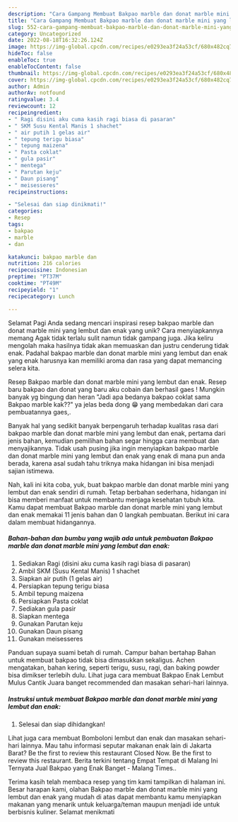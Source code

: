 ```yaml
---
description: "Cara Gampang Membuat Bakpao marble dan donat marble mini yang lembut dan enak yang Lezat Sekali"
title: "Cara Gampang Membuat Bakpao marble dan donat marble mini yang lembut dan enak yang Lezat Sekali"
slug: 552-cara-gampang-membuat-bakpao-marble-dan-donat-marble-mini-yang-lembut-dan-enak-yang-lezat-sekali
category: Uncategorized
date: 2022-08-18T16:32:26.124Z
image: https://img-global.cpcdn.com/recipes/e0293ea3f24a53cf/680x482cq70/bakpao-marble-dan-donat-marble-mini-yang-lembut-dan-enak-foto-resep-utama.jpg
hideToc: false
enableToc: true
enableTocContent: false
thumbnail: https://img-global.cpcdn.com/recipes/e0293ea3f24a53cf/680x482cq70/bakpao-marble-dan-donat-marble-mini-yang-lembut-dan-enak-foto-resep-utama.jpg
cover: https://img-global.cpcdn.com/recipes/e0293ea3f24a53cf/680x482cq70/bakpao-marble-dan-donat-marble-mini-yang-lembut-dan-enak-foto-resep-utama.jpg
author: Admin
authorAv: notfound
ratingvalue: 3.4
reviewcount: 12
recipeingredient:
- " Ragi disini aku cuma kasih ragi biasa di pasaran"
- " SKM Susu Kental Manis 1 shachet"
- " air putih 1 gelas air"
- " tepung terigu biasa"
- " tepung maizena"
- " Pasta coklat"
- " gula pasir"
- " mentega"
- " Parutan keju"
- " Daun pisang"
- " meisesseres"
recipeinstructions:

- "Selesai dan siap dinikmati!"
categories:
- Resep
tags:
- bakpao
- marble
- dan

katakunci: bakpao marble dan 
nutrition: 216 calories
recipecuisine: Indonesian
preptime: "PT37M"
cooktime: "PT49M"
recipeyield: "1"
recipecategory: Lunch

---
```



Selamat Pagi Anda sedang mencari inspirasi resep bakpao marble dan donat marble mini yang lembut dan enak yang unik? Cara menyiapkannya memang Agak tidak terlalu sulit namun tidak gampang juga. Jika keliru mengolah maka hasilnya tidak akan memuaskan dan justru cenderung tidak enak. Padahal bakpao marble dan donat marble mini yang lembut dan enak yang enak harusnya kan memiliki aroma dan rasa yang dapat memancing selera kita.


Resep Bakpao marble dan donat marble mini yang lembut dan enak. Resep baru bakpao dan donat yang baru aku cobain dan berhasil gaes ! Mungkin banyak yg bingung dan heran &#34;Jadi apa bedanya bakpao coklat sama Bakpao marble kak??&#34; ya jelas beda dong 😁 yang membedakan dari cara pembuatannya gaes,.

Banyak hal yang sedikit banyak berpengaruh terhadap kualitas rasa dari bakpao marble dan donat marble mini yang lembut dan enak, pertama dari jenis bahan, kemudian pemilihan bahan segar hingga cara membuat dan menyajikannya. Tidak usah pusing jika ingin menyiapkan bakpao marble dan donat marble mini yang lembut dan enak yang enak di mana pun anda berada, karena asal sudah tahu triknya maka hidangan ini bisa menjadi sajian istimewa.


Nah, kali ini kita coba, yuk, buat bakpao marble dan donat marble mini yang lembut dan enak sendiri di rumah. Tetap berbahan sederhana, hidangan ini bisa memberi manfaat untuk membantu menjaga kesehatan tubuh kita. Kamu dapat membuat Bakpao marble dan donat marble mini yang lembut dan enak memakai 11 jenis bahan dan 0 langkah pembuatan. Berikut ini cara dalam membuat hidangannya.

<!--inarticleads1-->

##### Bahan-bahan dan bumbu yang wajib ada untuk pembuatan Bakpao marble dan donat marble mini yang lembut dan enak:

1. Sediakan  Ragi (disini aku cuma kasih ragi biasa di pasaran)
1. Ambil  SKM (Susu Kental Manis) 1 shachet
1. Siapkan  air putih (1 gelas air)
1. Persiapkan  tepung terigu biasa
1. Ambil  tepung maizena
1. Persiapkan  Pasta coklat
1. Sediakan  gula pasir
1. Siapkan  mentega
1. Gunakan  Parutan keju
1. Gunakan  Daun pisang
1. Gunakan  meisesseres


Panduan supaya suami betah di rumah. Campur bahan bertahap Bahan untuk membuat bakpao tidak bisa dimasukkan sekaligus. Achen mengatakan, bahan kering, seperti terigu, susu, ragi, dan baking powder bisa dimikser terlebih dulu. Lihat juga cara membuat Bakpao Enak Lembut Mulus Cantik Juara banget recommended dan masakan sehari-hari lainnya. 

<!--inarticleads2-->

##### Instruksi untuk membuat Bakpao marble dan donat marble mini yang lembut dan enak:


1. Selesai dan siap dihidangkan!

Lihat juga cara membuat Bomboloni lembut dan enak dan masakan sehari-hari lainnya. Mau tahu informasi seputar makanan enak lain di Jakarta Barat? Be the first to review this restaurant Closed Now. Be the first to review this restaurant. Berita terkini tentang Empat Tempat di Malang Ini Ternyata Jual Bakpao yang Enak Banget - Malang Times.. 

Terima kasih telah membaca resep yang tim kami tampilkan di halaman ini. Besar harapan kami, olahan Bakpao marble dan donat marble mini yang lembut dan enak yang mudah di atas dapat membantu kamu menyiapkan makanan yang menarik untuk keluarga/teman maupun menjadi ide untuk berbisnis kuliner. Selamat menikmati
